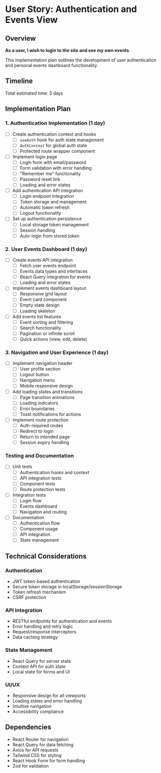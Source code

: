 # User Story: Authentication and Events View

## Overview
**As a user, I wish to login to the site and see my own events**

This implementation plan outlines the development of user authentication and personal events dashboard functionality.

## Timeline
Total estimated time: 3 days

## Implementation Plan

### 1. Authentication Implementation (1 day)
- [ ] Create authentication context and hooks
  - [ ] `useAuth` hook for auth state management
  - [ ] `AuthContext` for global auth state
  - [ ] Protected route wrapper component
- [ ] Implement login page
  - [ ] Login form with email/password
  - [ ] Form validation with error handling
  - [ ] "Remember me" functionality
  - [ ] Password reset link
  - [ ] Loading and error states
- [ ] Add authentication API integration
  - [ ] Login endpoint integration
  - [ ] Token storage and management
  - [ ] Automatic token refresh
  - [ ] Logout functionality
- [ ] Set up authentication persistence
  - [ ] Local storage token management
  - [ ] Session handling
  - [ ] Auto-login from stored token

### 2. User Events Dashboard (1 day)
- [ ] Create events API integration
  - [ ] Fetch user events endpoint
  - [ ] Events data types and interfaces
  - [ ] React Query integration for events
  - [ ] Loading and error states
- [ ] Implement events dashboard layout
  - [ ] Responsive grid layout
  - [ ] Event card component
  - [ ] Empty state design
  - [ ] Loading skeleton
- [ ] Add events list features
  - [ ] Event sorting and filtering
  - [ ] Search functionality
  - [ ] Pagination or infinite scroll
  - [ ] Quick actions (view, edit, delete)

### 3. Navigation and User Experience (1 day)
- [ ] Implement navigation header
  - [ ] User profile section
  - [ ] Logout button
  - [ ] Navigation menu
  - [ ] Mobile responsive design
- [ ] Add loading states and transitions
  - [ ] Page transition animations
  - [ ] Loading indicators
  - [ ] Error boundaries
  - [ ] Toast notifications for actions
- [ ] Implement route protection
  - [ ] Auth-required routes
  - [ ] Redirect to login
  - [ ] Return to intended page
  - [ ] Session expiry handling

### Testing and Documentation
- [ ] Unit tests
  - [ ] Authentication hooks and context
  - [ ] API integration tests
  - [ ] Component tests
  - [ ] Route protection tests
- [ ] Integration tests
  - [ ] Login flow
  - [ ] Events dashboard
  - [ ] Navigation and routing
- [ ] Documentation
  - [ ] Authentication flow
  - [ ] Component usage
  - [ ] API integration
  - [ ] State management

## Technical Considerations

### Authentication
- JWT token-based authentication
- Secure token storage in localStorage/sessionStorage
- Token refresh mechanism
- CSRF protection

### API Integration
- RESTful endpoints for authentication and events
- Error handling and retry logic
- Request/response interceptors
- Data caching strategy

### State Management
- React Query for server state
- Context API for auth state
- Local state for forms and UI

### UI/UX
- Responsive design for all viewports
- Loading states and error handling
- Intuitive navigation
- Accessibility compliance

## Dependencies
- React Router for navigation
- React Query for data fetching
- Axios for API requests
- Tailwind CSS for styling
- React Hook Form for form handling
- Zod for validation 